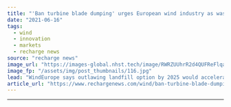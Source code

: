 ```yaml
---
title: "'Ban turbine blade dumping' urges European wind industry as waste mountain looms"
date: "2021-06-16"
tags: 
  - wind
  - innovation
  - markets
  - recharge news
source: "recharge news"
image_url: "https://images-global.nhst.tech/image/RWRZUUhrR2d4QUFReFlqaG9RUmNRc054aGlyNG5nVE1FL1BpZk1MQldsST0=/nhst/binary/5e2336e6663985c79accaba177866bd1"
image_fp: "/assets/img/post_thumbnails/116.jpg"
lead: "WindEurope says outlawing landfill option by 2025 would accelerate key sustainability technologies as sector commits to 100% recycling, reuse or recovery ahead of surge in decommissioning"
article_url: "https://www.rechargenews.com/wind/ban-turbine-blade-dumping-urges-european-wind-industry-as-waste-mountain-looms/2-1-1026153"
---
```


---
